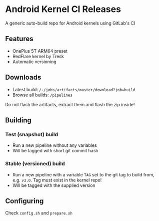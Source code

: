 # Android Kernel CI Releases
A generic auto-build repo for Android kernels using GitLab's CI

## Features
* OnePlus 5T ARM64 preset
* RedFlare kernel by Tresk
* Automatic versioning

## Downloads
* Latest build: `/-/jobs/artifacts/master/download?job=build`
* Browse all builds: `/pipelines`

Do not flash the artifacts, extract them and flash the zip inside!

## Building
### Test (snapshot) build
* Run a new pipeline without any variables
* Will be tagged with short git commit hash
### Stable (versioned) build
* Run a new pipeline with a variable `TAG` set to the git tag to build from, e.g. `v3.0`. Tag must exist in the kernel repo!
* Will be tagged with the supplied version

## Configuring
Check `config.sh` and `prepare.sh`
